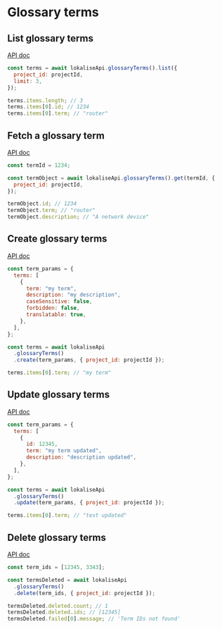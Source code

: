 # Glossary terms

## List glossary terms

[API doc](https://developers.lokalise.com/reference/list-glossary-terms)

```js
const terms = await lokaliseApi.glossaryTerms().list({
  project_id: projectId,
  limit: 3,
});

terms.items.length; // 3
terms.items[0].id; // 1234
terms.items[0].term; // "router"
```

## Fetch a glossary term

[API doc](https://developers.lokalise.com/reference/retrieve-a-glossary-term)

```js
const termId = 1234;

const termObject = await lokaliseApi.glossaryTerms().get(termId, {
  project_id: projectId,
});

termObject.id; // 1234
termObject.term; // "router"
termObject.description; // "A network device"
```

## Create glossary terms

[API doc](https://developers.lokalise.com/reference/create-glossary-terms)

```js
const term_params = {
  terms: [
    {
      term: "my term",
      description: "my description",
      caseSensitive: false,
      forbidden: false,
      translatable: true,
    },
  ],
};

const terms = await lokaliseApi
  .glossaryTerms()
  .create(term_params, { project_id: projectId });

terms.items[0].term; // "my term"
```

## Update glossary terms

[API doc](https://developers.lokalise.com/reference/update-glossary-terms)

```js
const term_params = {
  terms: [
    {
      id: 12345,
      term: "my term updated",
      description: "description updated",
    },
  ],
};

const terms = await lokaliseApi
  .glossaryTerms()
  .update(term_params, { project_id: projectId });

terms.items[0].term; // "test updated"
```

## Delete glossary terms

[API doc](https://developers.lokalise.com/reference/delete-glossary-terms)

```js
const term_ids = [12345, 3343];

const termsDeleted = await lokaliseApi
  .glossaryTerms()
  .delete(term_ids, { project_id: projectId });

termsDeleted.deleted.count; // 1
termsDeleted.deleted.ids; // [12345]
termsDeleted.failed[0].message; // 'Term IDs not found'
```
